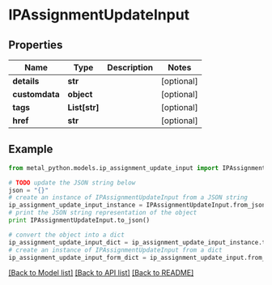 # IPAssignmentUpdateInput


## Properties
Name | Type | Description | Notes
------------ | ------------- | ------------- | -------------
**details** | **str** |  | [optional] 
**customdata** | **object** |  | [optional] 
**tags** | **List[str]** |  | [optional] 
**href** | **str** |  | [optional] 

## Example

```python
from metal_python.models.ip_assignment_update_input import IPAssignmentUpdateInput

# TODO update the JSON string below
json = "{}"
# create an instance of IPAssignmentUpdateInput from a JSON string
ip_assignment_update_input_instance = IPAssignmentUpdateInput.from_json(json)
# print the JSON string representation of the object
print IPAssignmentUpdateInput.to_json()

# convert the object into a dict
ip_assignment_update_input_dict = ip_assignment_update_input_instance.to_dict()
# create an instance of IPAssignmentUpdateInput from a dict
ip_assignment_update_input_form_dict = ip_assignment_update_input.from_dict(ip_assignment_update_input_dict)
```
[[Back to Model list]](../README.md#documentation-for-models) [[Back to API list]](../README.md#documentation-for-api-endpoints) [[Back to README]](../README.md)


